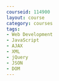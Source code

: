 ```yaml
---
courseid: 114900
layout: course
category: courses
tags:
- Web Development
- JavaScript
- AJAX
- XML
- jQuery
- JSON
- DOM
---
```

